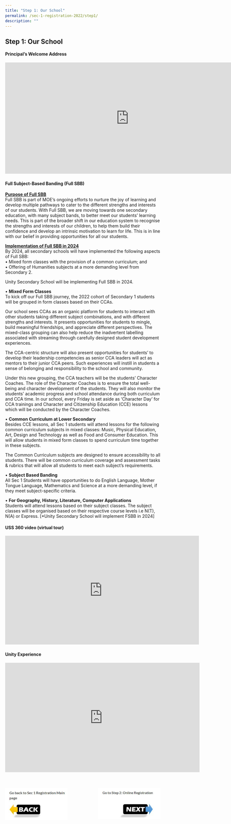 ```yaml
---
title: "Step 1: Our School"
permalink: /sec-1-registration-2022/step1/
description: ""
---
```

## Step 1: Our School 

#### Principal’s Welcome Address

<iframe width="800" height="360" src="https://www.youtube.com/embed/cJLZeAOJdrI" title="2022 Sec 1   Principal Address" frameborder="0" allow="accelerometer; autoplay; clipboard-write; encrypted-media; gyroscope; picture-in-picture" allowfullscreen></iframe>

#### Full Subject-Based Banding (Full SBB)

<b><u>Purpose of Full SBB</b></u><br>
Full SBB is part of MOE’s ongoing efforts to nurture the joy of learning and develop multiple pathways to cater to the different strengths and interests of our students. With Full SBB, we are moving towards one secondary education, with many subject bands, to better meet our students’ learning needs. This is part of the broader shift in our education system to recognise the strengths and interests of our children, to help them build their confidence and develop an intrinsic motivation to learn for life. This is in line with our belief in providing opportunities for all our students.

<b><u>Implementation of Full SBB in 2024</b></u><br>
By 2024, all secondary schools will have implemented the following aspects of Full SBB:<br>
• Mixed form classes with the provision of a common curriculum; and <br>
• Offering of Humanities subjects at a more demanding level from Secondary 2.

Unity Secondary School will be implementing Full SBB in 2024.

• **Mixed Form Classes**<br>
To kick off our Full SBB journey, the 2022 cohort of Secondary 1 students will be grouped in form classes based on their CCAs. 

Our school sees CCAs as an organic platform for students to interact with other students taking different subject combinations, and with different strengths and interests. It presents opportunities for students to mingle, build meaningful friendships, and appreciate different perspectives. The mixed-class grouping can also help reduce the inadvertent labelling associated with streaming through carefully designed student development experiences.

The CCA-centric structure will also present opportunities for students’ to develop their leadership competencies as senior CCA leaders will act as mentors to their junior CCA peers. Such experiences will instill in students a sense of belonging and responsibility to the school and community. 

Under this new grouping, the CCA teachers will be the students’ Character Coaches. The role of the Character Coaches is to ensure the total well-being and character development of the students. They will also monitor the students’ academic progress and school attendance during both curriculum and CCA time. In our school, every Friday is set aside as ‘Character Day’ for CCA trainings and Character and Citizenship Education (CCE) lessons which will be conducted by the Character Coaches.

• **Common Curriculum at Lower Secondary**<br>
Besides CCE lessons, all Sec 1 students will attend lessons for the following common curriculum subjects in mixed classes: Music, Physical Education, Art, Design and Technology as well as Food and Consumer Education. This will allow students in mixed form classes to spend curriculum time together in these subjects.

The Common Curriculum subjects are designed to ensure accessibility to all students. There will be common curriculum coverage and assessment tasks & rubrics that will allow all students to meet each subject’s requirements.

• **Subject Based Banding**<br>
All Sec 1 Students will have opportunities to do English Language, Mother Tongue Language, Mathematics and Science at a more demanding level, if they meet subject-specific criteria. 

• **For Geography, History, Literature, Computer Applications**<br>
Students will attend lessons based on their subject classes. The subject classes will be organised based on their respective course levels i.e N(T), N(A) or Express. \[\*Unity Secondary School will implement FSBB in 2024\]

#### USS 360 video (virtual tour)

<iframe width="628" height="352" src="https://www.youtube.com/embed/Ydn2fKqMeao" title="USS Virtual Tour" frameborder="0" allow="accelerometer; autoplay; clipboard-write; encrypted-media; gyroscope; picture-in-picture" allowfullscreen></iframe>

#### Unity Experience

<iframe width="630" height="354" src="https://www.youtube.com/embed/lEoHvBndV24" title="USS Teaching & Learning" frameborder="0" allow="accelerometer; autoplay; clipboard-write; encrypted-media; gyroscope; picture-in-picture" allowfullscreen></iframe>
<br><br><br>

<p><a href="https://www.ezhishi.net/CKPSebook2022/">
<img style="width:40%" align=left src="/images/photo1670135217.jpeg">
</a></p>

<p><a href="https://www.ezhishi.net/CKPSebook2022/">
<img style="width:40%" align=right src="/images/photo1670135222.jpeg">
</a></p>
